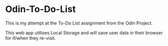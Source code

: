 # Odin-To-Do-List

This is my attempt at the To-Do List assignment from the Odin Project.

This web app utilises Local Storage and will save user data in their browser for if/when they re-visit.
